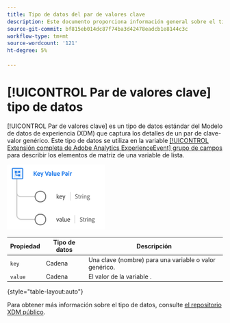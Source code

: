 ```yaml
---
title: Tipo de datos del par de valores clave
description: Este documento proporciona información general sobre el tipo de datos del Modelo de datos de experiencia de pares de valores clave (XDM).
source-git-commit: bf815eb014dc87f74ba3d42478eadcb1e8144c3c
workflow-type: tm+mt
source-wordcount: '121'
ht-degree: 5%

---
```


# [!UICONTROL Par de valores clave] tipo de datos

[!UICONTROL Par de valores clave] es un tipo de datos estándar del Modelo de datos de experiencia (XDM) que captura los detalles de un par de clave-valor genérico. Este tipo de datos se utiliza en la variable [[!UICONTROL Extensión completa de Adobe Analytics ExperienceEvent] grupo de campos](../field-groups/event/analytics-full-extension.md) para describir los elementos de matriz de una variable de lista.

![Estructura del par de valores clave](../images/data-types/key-value-pair.png)

| Propiedad | Tipo de datos | Descripción |
| --- | --- | --- |
| `key` | Cadena | Una clave (nombre) para una variable o valor genérico. |
| `value` | Cadena | El valor de la variable . |

{style=&quot;table-layout:auto&quot;}

Para obtener más información sobre el tipo de datos, consulte [el repositorio XDM público](https://github.com/adobe/xdm/blob/master/extensions/adobe/experience/analytics/keyvalue.schema.json).
